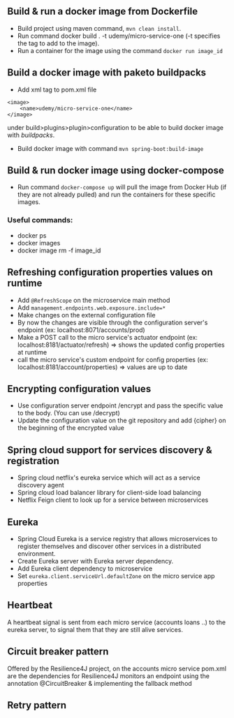 ## Build & run a docker image from Dockerfile
* Build project using maven command, `mvn clean install`.
* Run command docker build . -t udemy/micro-service-one (-t specifies the tag to add to the image).
* Run a container for the image using the command `docker run image_id`

## Build a docker image with paketo buildpacks
* Add xml tag to pom.xml file
<!-- build Dockerfile/image with command: mvn spring-boot:build-image -->
    <image>
        <name>udemy/micro-service-one</name>
    </image>
under build>plugins>plugin>configuration to be able to build docker image with *buildpacks*.
* Build docker image with command `mvn spring-boot:build-image` 

## Build & run docker image using docker-compose
* Run command `docker-compose up` will pull the image from Docker Hub (if they are not already pulled) and run the containers for these specific images.

### Useful commands:
* docker ps
* docker images
* docker image rm -f image_id

## Refreshing configuration properties values on runtime
* Add `@RefreshScope` on the microservice main method
* Add `management.endpoints.web.exposure.include=*` 
* Make changes on the external configuration file
* By now the changes are visible through the configuration server's endpoint (ex: localhost:8071/accounts/prod)
* Make a POST call to the micro service's actuator endpoint (ex: localhost:8181/actuator/refresh) => shows the updated config properties at runtime
* call the micro service's custom endpoint for config properties (ex: localhost:8181/account/properties) => values are up to date

## Encrypting configuration values
* Use configuration server endpoint /encrypt and pass the specific value to the body. (You can use /decrypt)
* Update the configuration value on the git repository and add {cipher} on the beginning of the encrypted value

## Spring cloud support for services discovery & registration
* Spring cloud netflix's eureka service which will act as a service discovery agent
* Spring cloud load balancer library for client-side load balancing
* Netflix Feign client to look up for a service between microservices

## Eureka
* Spring Cloud Eureka is a service registry that allows microservices to register themselves and discover other services in a distributed environment.
* Create Eureka server with Eureka server dependency.
* Add Eureka client dependency to microservice
* Set `eureka.client.serviceUrl.defaultZone` on the micro service app properties

## Heartbeat
A heartbeat signal is sent from each micro service (accounts loans ..) to the eureka server, to signal them that they are still alive services.

## Circuit breaker pattern
Offered by the Resilience4J project, on the accounts micro service pom.xml are the dependencies for Resilience4J
monitors an endpoint using the annotation @CircuitBreaker & implementing the fallback method

## Retry pattern
